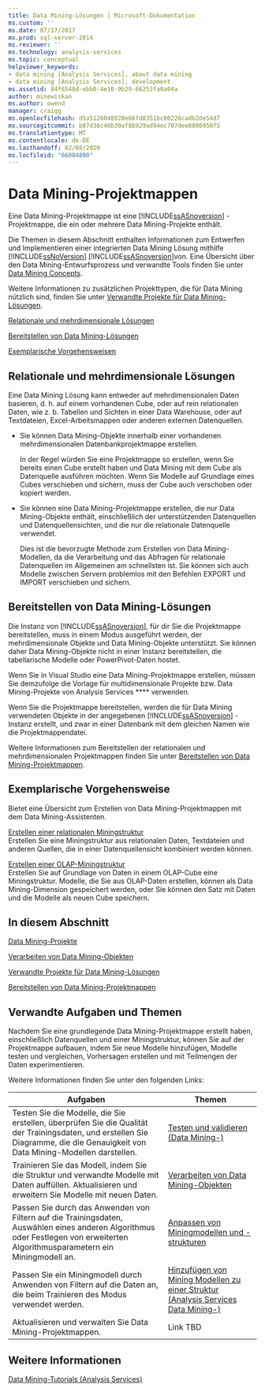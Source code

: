 ```yaml
---
title: Data Mining-Lösungen | Microsoft-Dokumentation
ms.custom: ''
ms.date: 07/17/2017
ms.prod: sql-server-2014
ms.reviewer: ''
ms.technology: analysis-services
ms.topic: conceptual
helpviewer_keywords:
- data mining [Analysis Services], about data mining
- data mining [Analysis Services], development
ms.assetid: 84f6548d-ebb0-4e10-9b29-66253fa0a04a
author: minewiskan
ms.author: owend
manager: craigg
ms.openlocfilehash: d5a5126048928e66fd8351bc00226cadb2de54d7
ms.sourcegitcommit: b87d36c46b39af8b929ad94ec707dee8800950f5
ms.translationtype: MT
ms.contentlocale: de-DE
ms.lasthandoff: 02/08/2020
ms.locfileid: "66084890"
---
```

# <a name="data-mining-solutions"></a>Data Mining-Projektmappen
  Eine Data Mining-Projektmappe ist eine [!INCLUDE[ssASnoversion](../../includes/ssasnoversion-md.md)] -Projektmappe, die ein oder mehrere Data Mining-Projekte enthält.  
  
 Die Themen in diesem Abschnitt enthalten Informationen zum Entwerfen und Implementieren einer integrierten Data Mining Lösung mithilfe [!INCLUDE[ssNoVersion](../../includes/ssnoversion-md.md)] [!INCLUDE[ssASnoversion](../../includes/ssasnoversion-md.md)]von. Eine Übersicht über den Data Mining-Entwurfsprozess und verwandte Tools finden Sie unter [Data Mining Concepts](data-mining-concepts.md).  
  
 Weitere Informationen zu zusätzlichen Projekttypen, die für Data Mining nützlich sind, finden Sie unter [Verwandte Projekte für Data Mining-Lösungen](data-mining-solutions.md).  
  
 [Relationale und mehrdimensionale Lösungen](#bkmk_RelMD)  
  
 [Bereitstellen von Data Mining-Lösungen](#bkmk_Deploy)  
  
 [Exemplarische Vorgehensweisen](#bkmk_Walkthru)  
  
##  <a name="bkmk_RelMD"></a>Relationale und mehrdimensionale Lösungen  
 Eine Data Mining Lösung kann entweder auf mehrdimensionalen Daten basieren, d. h. auf einem vorhandenen Cube, oder auf rein relationalen Daten, wie z. b. Tabellen und Sichten in einer Data Warehouse, oder auf Textdateien, Excel-Arbeitsmappen oder anderen externen Datenquellen.  
  
-   Sie können Data Mining-Objekte innerhalb einer vorhandenen mehrdimensionalen Datenbankprojektmappe erstellen.  
  
     In der Regel würden Sie eine Projektmappe so erstellen, wenn Sie bereits einen Cube erstellt haben und Data Mining mit dem Cube als Datenquelle ausführen möchten. Wenn Sie Modelle auf Grundlage eines Cubes verschieben und sichern, muss der Cube auch verschoben oder kopiert werden.  
  
-   Sie können eine Data Mining-Projektmappe erstellen, die nur Data Mining-Objekte enthält, einschließlich der unterstützenden Datenquellen und Datenquellensichten, und die nur die relationale Datenquelle verwendet.  
  
     Dies ist die bevorzugte Methode zum Erstellen von Data Mining-Modellen, da die Verarbeitung und das Abfragen für relationale Datenquellen im Allgemeinen am schnellsten ist. Sie können sich auch Modelle zwischen Servern problemlos mit den Befehlen EXPORT und IMPORT verschieben und sichern.  
  
##  <a name="bkmk_Deploy"></a>Bereitstellen von Data Mining-Lösungen  
 Die Instanz von [!INCLUDE[ssASnoversion](../../includes/ssasnoversion-md.md)], für dir Sie die Projektmappe bereitstellen, muss in einem Modus ausgeführt werden, der mehrdimensionale Objekte und Data Mining-Objekte unterstützt. Sie können daher Data Mining-Objekte nicht in einer Instanz bereitstellen, die tabellarische Modelle oder PowerPivot-Daten hostet.  
  
 Wenn Sie in Visual Studio eine Data Mining-Projektmappe erstellen, müssen Sie demzufolge die Vorlage für multidimensionale Projekte bzw. Data Mining-Projekte von Analysis Services **** verwenden.  
  
 Wenn Sie die Projektmappe bereitstellen, werden die für Data Mining verwendeten Objekte in der angegebenen [!INCLUDE[ssASnoversion](../../includes/ssasnoversion-md.md)] -Instanz erstellt, und zwar in einer Datenbank mit dem gleichen Namen wie die Projektmappendatei.  
  
 Weitere Informationen zum Bereitstellen der relationalen und mehrdimensionalen Projektmappen finden Sie unter [Bereitstellen von Data Mining-Projektmappen](deployment-of-data-mining-solutions.md).  
  
##  <a name="bkmk_Walkthru"></a>Exemplarische Vorgehensweise  
 Bietet eine Übersicht zum Erstellen von Data Mining-Projektmappen mit dem Data Mining-Assistenten.  
  
 [Erstellen einer relationalen Miningstruktur](create-a-relational-mining-structure.md)  
 Erstellen Sie eine Miningstruktur aus relationalen Daten, Textdateien und anderen Quellen, die in einer Datenquellensicht kombiniert werden können.  
  
 [Erstellen einer OLAP-Miningstruktur](create-an-olap-mining-structure.md)  
 Erstellen Sie auf Grundlage von Daten in einem OLAP-Cube eine Miningstruktur. Modelle, die Sie aus OLAP-Daten erstellen, können als Data Mining-Dimension gespeichert werden, oder Sie können den Satz mit Daten und die Modelle als neuen Cube speichern.  
  
## <a name="in-this-section"></a>In diesem Abschnitt  
 [Data Mining-Projekte](data-mining-projects.md)  
  
 [Verarbeiten von Data Mining-Objekten](processing-data-mining-objects.md)  
  
 [Verwandte Projekte für Data Mining-Lösungen](data-mining-solutions.md)  
  
 [Bereitstellen von Data Mining-Projektmappen](deployment-of-data-mining-solutions.md)  
  
## <a name="related-tasks-and-topics"></a>Verwandte Aufgaben und Themen  
 Nachdem Sie eine grundlegende Data Mining-Projektmappe erstellt haben, einschließlich Datenquellen und einer Miningstruktur, können Sie auf der Projektmappe aufbauen, indem Sie neue Modelle hinzufügen, Modelle testen und vergleichen, Vorhersagen erstellen und mit Teilmengen der Daten experimentieren.  
  
 Weitere Informationen finden Sie unter den folgenden Links:  
  
|Aufgaben|Themen|  
|-----------|------------|  
|Testen Sie die Modelle, die Sie erstellen, überprüfen Sie die Qualität der Trainingsdaten, und erstellen Sie Diagramme, die die Genauigkeit von Data Mining-Modellen darstellen.|[Testen und validieren &#40;Data Mining-&#41;](testing-and-validation-data-mining.md)|  
|Trainieren Sie das Modell, indem Sie die Struktur und verwandte Modelle mit Daten auffüllen. Aktualisieren und erweitern Sie Modelle mit neuen Daten.|[Verarbeiten von Data Mining-Objekten](processing-data-mining-objects.md)|  
|Passen Sie durch das Anwenden von Filtern auf die Trainingsdaten, Auswählen eines anderen Algorithmus oder Festlegen von erweiterten Algorithmusparametern ein Miningmodell an.|[Anpassen von Miningmodellen und -strukturen](customize-mining-models-and-structure.md)|  
|Passen Sie ein Miningmodell durch Anwenden von Filtern auf die Daten an, die beim Trainieren des Modus verwendet werden.|[Hinzufügen von Mining Modellen zu einer Struktur &#40;Analysis Services Data Mining-&#41;](add-mining-models-to-a-structure-analysis-services-data-mining.md)|  
|Aktualisieren und verwalten Sie Data Mining-Projektmappen.|Link TBD|  
  
## <a name="see-also"></a>Weitere Informationen  
 [Data Mining-Tutorials &#40;Analysis Services&#41;](../data-mining-tutorials-analysis-services.md)  
  
  
